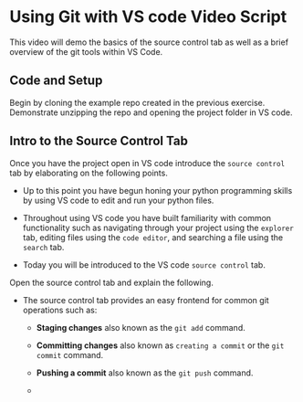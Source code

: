 # Using Git with VS code Video Script

This video will demo the basics of the source control tab as well as a brief overview of the git tools within VS Code.

## Code and Setup

Begin by cloning the example repo created in the previous exercise. Demonstrate unzipping the repo and opening the project folder in VS code.

## Intro to the Source Control Tab

Once you have the project open in VS code introduce the `source control` tab by elaborating on the following points.

  * Up to this point you have begun honing your python programming skills by using VS code to edit and run your python files.

  * Throughout using VS code you have built familiarity with common functionality such as navigating through your project using the `explorer` tab, editing files using the `code editor`, and searching a file using the `search` tab.

  * Today you will be introduced to the VS code `source control` tab.

Open the source control tab and explain the following.

* The source control tab provides an easy frontend for common git operations such as:

    * **Staging changes** also known as the `git add` command.

    * **Committing changes** also known as `creating a commit` or the `git commit` command.

    * **Pushing a commit** also known as the `git push` command.

    *
